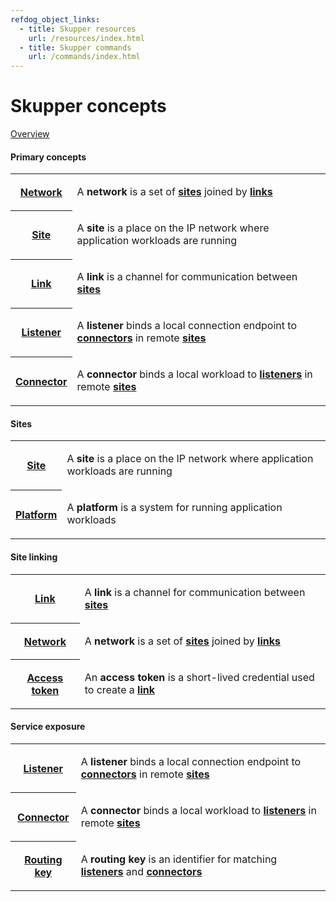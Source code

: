 ```yaml
---
refdog_object_links:
  - title: Skupper resources
    url: /resources/index.html
  - title: Skupper commands
    url: /commands/index.html
---
```


# Skupper concepts

[Overview](overview.html)

#### Primary concepts

<table class="objects">
<tr><th><a href="{{site_prefix}}/concepts/network.html">Network</a></th><td><p>A <strong>network</strong> is a set of <strong><a href="site.html">sites</a></strong> joined by <strong><a href="link.html">links</a></strong></p>
</td></tr>
<tr><th><a href="{{site_prefix}}/concepts/site.html">Site</a></th><td><p>A <strong>site</strong> is a place on the IP network where application workloads are running</p>
</td></tr>
<tr><th><a href="{{site_prefix}}/concepts/link.html">Link</a></th><td><p>A <strong>link</strong> is a channel for communication between <strong><a href="site.html">sites</a></strong></p>
</td></tr>
<tr><th><a href="{{site_prefix}}/concepts/listener.html">Listener</a></th><td><p>A <strong>listener</strong> binds a local connection endpoint to <strong><a href="connector.html">connectors</a></strong> in remote <strong><a href="site.html">sites</a></strong></p>
</td></tr>
<tr><th><a href="{{site_prefix}}/concepts/connector.html">Connector</a></th><td><p>A <strong>connector</strong> binds a local workload to <strong><a href="listener.html">listeners</a></strong> in remote <strong><a href="site.html">sites</a></strong></p>
</td></tr>
</table>

#### Sites

<table class="objects">
<tr><th><a href="{{site_prefix}}/concepts/site.html">Site</a></th><td><p>A <strong>site</strong> is a place on the IP network where application workloads are running</p>
</td></tr>
<tr><th><a href="{{site_prefix}}/concepts/platform.html">Platform</a></th><td><p>A <strong>platform</strong> is a system for running application workloads</p>
</td></tr>
</table>

#### Site linking

<table class="objects">
<tr><th><a href="{{site_prefix}}/concepts/link.html">Link</a></th><td><p>A <strong>link</strong> is a channel for communication between <strong><a href="site.html">sites</a></strong></p>
</td></tr>
<tr><th><a href="{{site_prefix}}/concepts/network.html">Network</a></th><td><p>A <strong>network</strong> is a set of <strong><a href="site.html">sites</a></strong> joined by <strong><a href="link.html">links</a></strong></p>
</td></tr>
<tr><th><a href="{{site_prefix}}/concepts/access-token.html">Access token</a></th><td><p>An <strong>access token</strong> is a short-lived credential used to create a <strong><a href="link.html">link</a></strong></p>
</td></tr>
</table>

#### Service exposure

<table class="objects">
<tr><th><a href="{{site_prefix}}/concepts/listener.html">Listener</a></th><td><p>A <strong>listener</strong> binds a local connection endpoint to <strong><a href="connector.html">connectors</a></strong> in remote <strong><a href="site.html">sites</a></strong></p>
</td></tr>
<tr><th><a href="{{site_prefix}}/concepts/connector.html">Connector</a></th><td><p>A <strong>connector</strong> binds a local workload to <strong><a href="listener.html">listeners</a></strong> in remote <strong><a href="site.html">sites</a></strong></p>
</td></tr>
<tr><th><a href="{{site_prefix}}/concepts/routing-key.html">Routing key</a></th><td><p>A <strong>routing key</strong> is an identifier for matching <strong><a href="listener.html">listeners</a></strong> and <strong><a href="connector.html">connectors</a></strong></p>
</td></tr>
</table>
